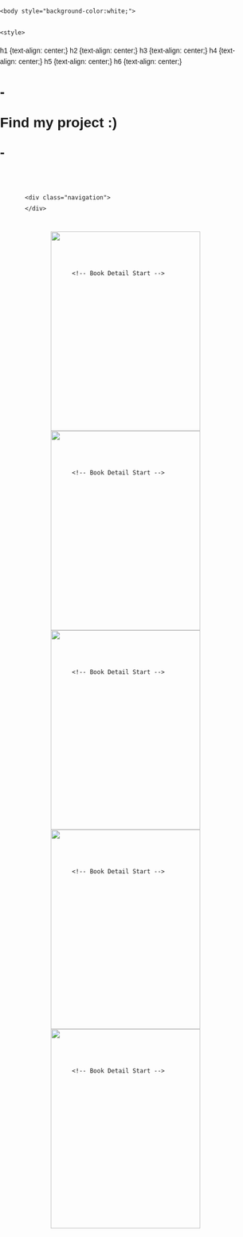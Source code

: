 
 <html> 
    <head>
    
    <body style="background-color:white;">
    
    <style>
h1 {text-align: center;}
h2 {text-align: center;}
h3 {text-align: center;}
h4 {text-align: center;}
h5 {text-align: center;}
h6 {text-align: center;}
</style>

<h1>-</h1>
<h1>Find my project :)</h1>
<h1>-</h1>


<head>


<!-- COLORS -->
<meta name="color:Background" content="#ffffff" />
<meta name="color:Text" content="#000000" />
<meta name="color:Content" content="#ffffff" />
<meta name="color:Gray" content="#dddddd" />
<meta name="color:Accent" content="#f09a75" />



<!-- SELECT -->
<meta name="select:Font Size" content="10px" title="Default">
<meta name="select:Font Size" content="9px" title="Small">
<meta name="select:Font Size" content="11px" title="Large">


<!-- SCRIPTS-->
<link href="https://fonts.googleapis.com/css?family=Muli:400,400i,700,700i" rel="stylesheet">


<!-- STYLESHEET-->
<style type="text/css">

/* --- SCROLLBAR --- */

::-webkit-scrollbar-thumb {background:{color:Accent};border:4px solid {color:Background};}

::-webkit-scrollbar {width:11px;border:5px solid {color:Background};border-right:5px solid {color:Background};background:{color:Gray};}

/* --- SELECTION ---*/
 
::-moz-selection {color:{color:Background};background:{color:Accent};opacity:1;}
 
::selection {color:{color:Background};background:{color:Accent};opacity:1;}



/* --- BODY --- */

body {
    margin: 0px;
    padding: 0px;
    font-family: 'Muli', sans-serif;
    color:{color:Text};
    font-size:{select:Font Size};
    line-height:155%;
    font-weight:normal;
    word-wrap:normal;
    text-align:left;
    background:{color:Background};
}

a {
    color:{color:Text};
    text-decoration:none;
    border:0;
    opacity:0.6;
    transition:0.3s ease-in-out;
    -webkit-transition:0.3s ease-in-out;
    -moz-transition:0.3s ease-in-out;
}

a:hover {opacity:1.0;}

b,strong {font-weight:700;}

.et {position:fixed;color:{color:Text};right:8px;bottom:8px;opacity:0.6;text-transform:uppercase;font-size:calc({select:Font Size} - 0.5px);z-index:10;}

/* --- CONTAINER --- */

.container {
    margin:0 auto;
    width:calc(100% - 100px);
    margin:35px 0px 50px 30px;
    padding:20px;
    background:{color:Background};
}

.block_top, .block_bottom {position:fixed;background:{color:Background};height:35px;width:100%;z-index:8;}

.block_top {top:0px;left:0px;}

.block_bottom {bottom:0px;left:0px;}


}

/* --- SIDEBAR --- */

.sidebar {
    margin:0 auto;
    width:680px;
    padding:20px;
    text-align:center;
    background:{color:Background};
}

.navigation {padding:20px 20px 0px 20px;}

.navigation a {
    text-transform:uppercase;
    margin:0px 10px;
    font-size:calc({select:Font Size} - 1px);
    font-weight:700;
    letter-spacing:0.5px;
    color:{color:Accent};
    opacity:1.0;
}

.navigation a:hover {opacity:0.7;}

/* --- BOOKS --- */

.books_container {
    margin:0 auto;
    width:calc(100% - 40px);
    padding:20px;
    text-align:center;
    background:{color:Background};
}

.book {
    display:inline-block;
    width:300px;
    height:400px;
    margin:0px 30px 0px 30px;
    transition:0.3s ease-in-out;
    -webkit-transition:0.3s ease-in-out;
    -moz-transition:0.3s ease-in-out;
}

.book_cover {
    position:relative;
    top:0px;
    margin-bottom:-340px;
    left:0px;
    width:300px;
    height:400px;
    background-color:{color:Content};
    z-index:1;
}

.book_cover img {width:300px;height:400px;}

.book_title {
    position:relative;
    top:340px;
    width:278px;
    padding:10px;
    text-align:center;
    background:{color:Content};
    border:1px solid {color:Gray};
    z-index:2;
}

.book_title h1 {text-transform:uppercase;font-size:calc({select:Font Size} + 3px);margin:0px 0px 10px 0px;}

.book_title h2 {text-transform:uppercase;font-size:calc({select:Font Size} + 1px);font-style:italic;margin:0px;color:{color:Accent};}

.book_detail {
    position:relative;
    top:-122px;
    margin-bottom:0px;
    left:0px;
    width:260px;
    height:360px;
    padding:20px;
    overflow:scroll;
    overflow-x:hidden;
    background:{color:Content};
    opacity:0;
    transition:0.3s ease-in-out;
    -webkit-transition:0.3s ease-in-out;
    -moz-transition:0.3s ease-in-out;
    z-index:2;
}

.book_detail:hover {opacity:1.0;}

.book_detail::-webkit-scrollbar-thumb {background:{color:Accent};border:3px solid {color:Background};}

.book_detail::-webkit-scrollbar {width:8px;border:0px solid {color:Background};border-right:0px solid {color:Background};background:{color:Background};}

.book_image img {height:150px;width:260px;}

.book_detail h1 {text-transform:uppercase;font-size:calc({select:Font Size} + 5px);margin:20px 0px 10px 0px;}

.book_links {text-align:center;margin:20px 0px 10px 0px;}

.book_links a {
    text-transform:uppercase;
    margin:0px 10px;
    font-size:calc({select:Font Size} - 1px);
    font-weight:700;
    letter-spacing:0.5px;
    transition:0.3s ease-in-out;
    -webkit-transition:0.3s ease-in-out;
    -moz-transition:0.3s ease-in-out;
    opacity:1.0;
}

.book_links a:hover {opacity:0.7}

</style>
<body>





<!-- START CONTAINER -->
<div class="container">






<!-- START HEADER -->
<div class="header"></div>




<!-- START HEADER -->
<div class="sidebar">
    
    
    <div class="navigation">
    </div>
    
</div>
<!-- END HEADER -->





<!-- START BOOKS CONTAINER -->
<div class="books_container">






<!--------------- START BOOKS BELOW --------------->




<!---------- START BOOK ---------->
<div class="book">
<!-- Cover Image -->
<div class="book_cover"><img src="https://wallpaperaccess.com/full/1227835.jpg" /></div>

<!-- Book Title Start -->
<!--
    <div class="book_title">
        <h1>Book Title</h1>
            <h2>Book Author</h2>
    </div>
    <!-- Book Title End -->
    
    <!-- Book Detail Start -->    
<div class="book_detail">

    <!-- Book Image -->
    <!--
    <div class="book_image"><img src="https://placehold.it/260X150"></div>
                
    <!-- Sypnosis -->  
    <h1>List-en to me</h1>
        In html, you can create ordered and unordered lists.
    <ol>
        <li>an</li>
        <li>ordered</li>
        <li>list</li>
    </ol>
    <ul>
        <li>an</li>
        <li>unordered</li>
        <li>list</li>
    </ul>
    
   
</div>
 <!-- Book Detail End -->
</div>
<!---------- END BOOK ---------->










<!---------- START BOOK ---------->
<div class="book">
<!-- Cover Image -->
<div class="book_cover"><img src="https://wallpaperaccess.com/full/1227835.jpg" /></div>

<!-- Book Title Start -->
<!--
    <div class="book_title">
        <h1>Book Title</h1>
            <h2>Book Author</h2>
    </div>
    <!-- Book Title End -->
    
    <!-- Book Detail Start -->    
<div class="book_detail">

    <!-- Book Image -->        
    <div class="book_image"><img src="https://images.theconversation.com/files/350865/original/file-20200803-24-50u91u.jpg?ixlib=rb-1.1.0&q=45&auto=format&w=1200&h=675.0&fit=crop"></div>
                
    <!-- Sypnosis -->  
    <h1></h1>
    You found a cute cat! Nice job!
    

   
</div>
 <!-- Book Detail End -->
</div>
<!---------- END BOOK ---------->










<!---------- START BOOK ---------->
<div class="book">
<!-- Cover Image -->
<div class="book_cover"><img src="https://wallpaperaccess.com/full/1227835.jpg" /></div>

<!-- Book Title Start -->
<!--
    <div class="book_title">
        <h1>Book Title</h1>
            <h2>Book Author</h2>
    </div>
    <!-- Book Title End -->
    
    <!-- Book Detail Start -->    
<div class="book_detail">

    <!-- Book Image -->
    <!--
    <div class="book_image"><img src="https://placehold.it/260X150"></div>
                
    <!-- Sypnosis -->  
    <h1>Be Bold (or Italics)</h1>
     <p>
    This is the default text. But it can be <b>bold</b> or <i>italic</i>. Did you know there are two types of bold and italic? 
    </p>
    <p>
    Though they look the same on your screen, this is <strong>bold text that is intended to convey importance</strong> and this is <em>italic text meant to be emphasized.</em>
    </p>
    

   
</div>
 <!-- Book Detail End -->
</div>
<!---------- END BOOK ---------->










<!---------- START BOOK ---------->
<div class="book">
<!-- Cover Image -->
<div class="book_cover"><img src="https://wallpaperaccess.com/full/1227835.jpg" /></div>

<!-- Book Title Start -->
<!--
    <div class="book_title">
        <h1>Book Title</h1>
            <h2>Book Author</h2>
    </div>
    <!-- Book Title End -->
    
    <!-- Book Detail Start -->    
<div class="book_detail">

    <!-- Book Image -->   
    <!--
    <div class="book_image"><img src="https://placehold.it/260X150"></div>
                
    <!-- Sypnosis -->  
    <h1>You found a video!</h1>
    <p>
    Well maybe you didn't want to find this one but at least I know how to embed videos now
    </p>
  <iframe width="250" height="130" src="https://www.youtube.com/embed/dQw4w9WgXcQ" title="YouTube video player" frameborder="0" allow="accelerometer; autoplay; clipboard-write; encrypted-media; gyroscope; picture-in-picture" allowfullscreen></iframe>

   
</div>
 <!-- Book Detail End -->
</div>
<!---------- END BOOK ---------->










<!---------- START BOOK ---------->
<div class="book">
<!-- Cover Image -->
<div class="book_cover"><img src="https://wallpaperaccess.com/full/1227835.jpg" /></div>

<!-- Book Title Start -->
<!--
    <div class="book_title">
        <h1>Book Title</h1>
            <h2>Book Author</h2>
    </div>
    <!-- Book Title End -->
    
    <!-- Book Detail Start -->    
<div class="book_detail">

    <!-- Book Image -->       
    <div class="book_image"><img src="https://images2.minutemediacdn.com/image/upload/c_fill,g_auto,h_1248,w_2220/v1555302188/shape/mentalfloss/booksbookshed.jpg?itok=J7NOaSj6"></div>
                
    <!-- Sypnosis   
    <h1>Synopsis</h1>
    I am not that great at coding in html. But here's an example of some italics and emphasized text.-->
    <h1>You found it!</h1>
    
    <h3>Use the link below to access my final project!</h3>
    
    <h4><a href="https://public-library.tumblr.com/">The password is: $$$</a></h4>
    

   
</div>
 <!-- Book Detail End -->
</div>
<!---------- END BOOK ---------->
    
    
    
    
    
    
</div>
<!-- END BOOKS CONTAINER -->

</div>
<!-- END CONTAINER -->

</body>
</html>
